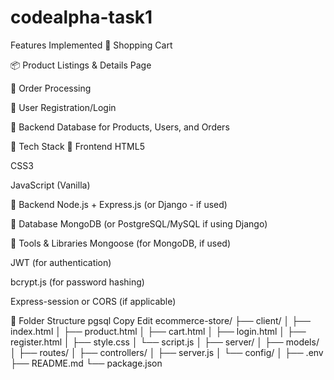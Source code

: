 # codealpha-task1
 Features Implemented
🛒 Shopping Cart

📦 Product Listings & Details Page

🧾 Order Processing

🔐 User Registration/Login

🧠 Backend Database for Products, Users, and Orders

🧰 Tech Stack
🔹 Frontend
HTML5

CSS3

JavaScript (Vanilla)

🔹 Backend
Node.js + Express.js (or Django - if used)

🔹 Database
MongoDB (or PostgreSQL/MySQL if using Django)

🔹 Tools & Libraries
Mongoose (for MongoDB, if used)

JWT (for authentication)

bcrypt.js (for password hashing)

Express-session or CORS (if applicable)

📁 Folder Structure
pgsql
Copy
Edit
ecommerce-store/
├── client/
│   ├── index.html
│   ├── product.html
│   ├── cart.html
│   ├── login.html
│   ├── register.html
│   ├── style.css
│   └── script.js
│
├── server/
│   ├── models/
│   ├── routes/
│   ├── controllers/
│   ├── server.js
│   └── config/
│
├── .env
├── README.md
└── package.json
